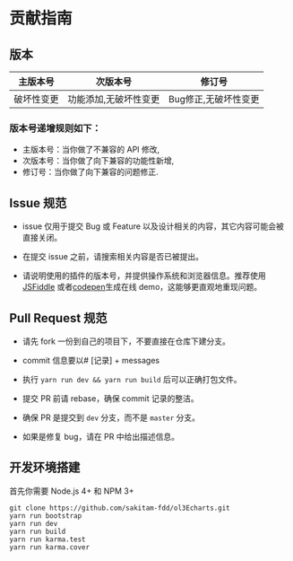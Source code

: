 # 贡献指南

## 版本

| 主版本号      | 次版本号                   |  修订号              |
| ------------- | -------------------------- | -------------------- |
| 破坏性变更    | 功能添加,无破坏性变更      | Bug修正,无破坏性变更 |

### 版本号递增规则如下：

- 主版本号：当你做了不兼容的 API 修改,
- 次版本号：当你做了向下兼容的功能性新增,
- 修订号：当你做了向下兼容的问题修正.

## Issue 规范

- issue 仅用于提交 Bug 或 Feature 以及设计相关的内容，其它内容可能会被直接关闭。

- 在提交 issue 之前，请搜索相关内容是否已被提出。

- 请说明使用的插件的版本号，并提供操作系统和浏览器信息。推荐使用 [JSFiddle](https://jsfiddle.net/) 或者[codepen](https://codepen.io/)生成在线 demo，这能够更直观地重现问题。

## Pull Request 规范
- 请先 fork 一份到自己的项目下，不要直接在仓库下建分支。

- commit 信息要以# [记录] + messages


- 执行 `yarn run dev && yarn run build` 后可以正确打包文件。

- 提交 PR 前请 rebase，确保 commit 记录的整洁。

- 确保 PR 是提交到 `dev` 分支，而不是 `master` 分支。

- 如果是修复 bug，请在 PR 中给出描述信息。


## 开发环境搭建

首先你需要 Node.js 4+ 和 NPM 3+
```shell
git clone https://github.com/sakitam-fdd/ol3Echarts.git
yarn run bootstrap
yarn run dev
yarn run build
yarn run karma.test
yarn run karma.cover
```
